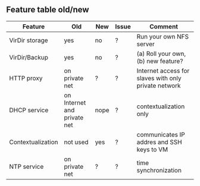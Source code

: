 ## Feature table old/new

| Feature | Old | New | Issue | Comment |
| ------- | --- | --- | ----- | ------- |
| VirDir storage | yes | no | ? | Run your own NFS server |
| VirDir/Backup  | yes | no | ? | (a) Roll your own, (b) new feature? |
| HTTP proxy | on private net | ? | ? | Internet access for slaves with only private network |
| DHCP service | on Internet and private net | nope | ? | contextualization only |
| Contextualization | not used | yes | ? | communicates IP addres and SSH keys to VM |
| NTP service | on private net | ? | ? | time synchronization |
